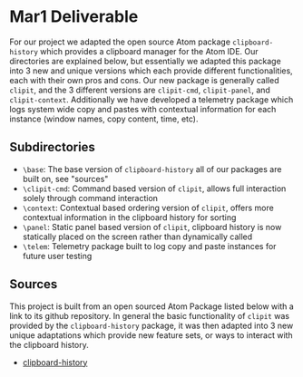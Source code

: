 # Mar1 Deliverable

For our project we adapted the open source Atom package `clipboard-history` which provides a clipboard manager for the Atom IDE. Our directories are explained below, but essentially we adapted this package into 3 new and unique versions which each provide different functionalities, each with their own pros and cons. Our new package is generally called `clipit`, and the 3 different versions are `clipit-cmd`, `clipit-panel`, and `clipit-context`. Additionally we have developed a telemetry package which logs system wide copy and pastes with contextual information for each instance (window names, copy content, time, etc).

## Subdirectories

- `\base`: The base version of `clipboard-history` all of our packages are built on, see "sources"
- `\clipit-cmd`: Command based version of `clipit`, allows full interaction solely through command interaction
- `\context`: Contextual based ordering version of `clipit`, offers more contextual information in the clipboard history for sorting
- `\panel`: Static panel based version of `clipit`, clipboard history is now statically placed on the screen rather than dynamically called
- `\telem`: Telemetry package built to log copy and paste instances for future user testing

## Sources

This project is built from an open sourced Atom Package listed below with a link to its github repository. In general the basic functionality of `clipit` was provided by the `clipboard-history` package, it was then adapted into 3 new unique adaptations which provide new feature sets, or ways to interact with the clipboard history.

- [clipboard-history](https://github.com/unDemian/clipboard-history)
